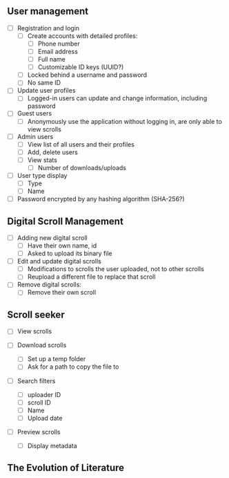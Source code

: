 ## User management
- [ ] Registration and login
	- [ ] Create accounts with detailed profiles:
		- [ ] Phone number
		- [ ] Email address
		- [ ] Full name
		- [ ] Customizable ID keys (UUID?)
	- [ ] Locked behind a username and password
	- [ ] No same ID

- [ ] Update user profiles
	- [ ] Logged-in users can update and change information, including password

- [ ] Guest users
	- [ ] Anonymously use the application without logging in, are only able to view scrolls

- [ ] Admin users
	- [ ] View list of all users and their profiles
	- [ ] Add, delete users
	- [ ] View stats
		- [ ] Number of downloads/uploads

- [ ] User type display
	- [ ] Type
	- [ ] Name

- [ ] Password encrypted by any hashing algorithm (SHA-256?)

## Digital Scroll Management
- [ ] Adding new digital scroll
	- [ ] Have their own name, id
	- [ ] Asked to upload its binary file

- [ ] Edit and update digital scrolls
	- [ ] Modifications to scrolls the user uploaded, not to other scrolls
	- [ ] Reupload a different file to replace that scroll

- [ ]  Remove digital scrolls:
	- [ ] Remove their own scroll

## Scroll seeker
- [ ] View scrolls

- [ ] Download scrolls
	- [ ] Set up a temp folder
	- [ ] Ask for a path to copy the file to

- [ ] Search filters
	- [ ] uploader ID
	- [ ] scroll ID
	- [ ] Name
	- [ ] Upload date

- [ ] Preview scrolls
	- [ ] Display metadata

## The Evolution of Literature
